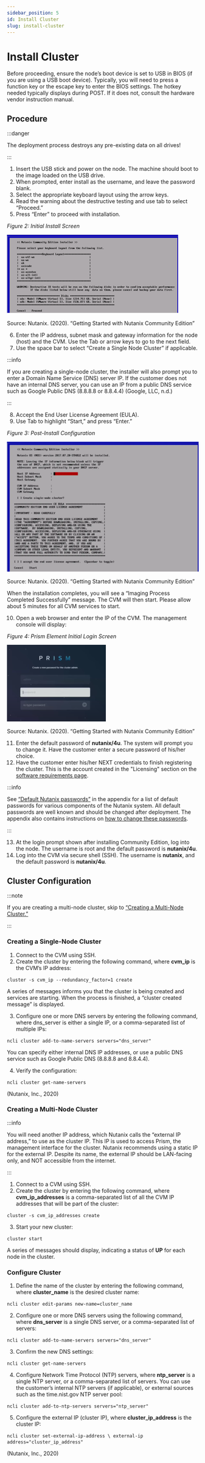 ```yaml
---
sidebar_position: 5
id: Install Cluster
slug: install-cluster
---
```


# Install Cluster

Before proceeding, ensure the node’s boot device is set to USB in BIOS (if you are using a USB boot device). Typically, you will need to press a function key or the escape key to enter the BIOS settings. The hotkey needed typically displays during POST. If it does not, consult the hardware vendor instruction manual.

## Procedure

:::danger

The deployment process destroys any pre-existing data on all drives!

:::

1. Insert the USB stick and power on the node. The machine should boot to the image loaded on the USB drive.
2. When prompted, enter install as the username, and leave the password blank.
3. Select the appropriate keyboard layout using the arrow keys.
4. Read the warning about the destructive testing and use tab to select “Proceed.”
5. Press “Enter” to proceed with installation.

_Figure 2: Initial Install Screen_

![Initial install screen](../../../static/img/nutanix_ce_fig2.png)

Source: Nutanix. (2020). “Getting Started with Nutanix Community Edition”

6. Enter the IP address, subnet mask and gateway information for the node (host) and the CVM. Use the Tab or arrow keys to go to the next field.
7. Use the space bar to select “Create a Single Node Cluster” if applicable.

:::info

If you are creating a single-node cluster, the installer will also prompt you to enter a Domain Name Service (DNS) server IP. If the customer does not have an internal DNS server, you can use an IP from a public DNS service such as Google Public DNS (8.8.8.8 or 8.8.4.4) (Google, LLC, n.d.)

:::

8. Accept the End User License Agreement (EULA).
9. Use Tab to highlight “Start,” and press “Enter.”

_Figure 3: Post-Install Configuration_

![](../../../static/img/nutanix_ce_fig3.png)

Source: Nutanix. (2020). “Getting Started with Nutanix Community Edition”

When the installation completes, you will see a “Imaging Process Completed Successfully” message. The CVM will then start. Please allow about 5 minutes for all CVM services to start.

10. Open a web browser and enter the IP of the CVM. The management console will display:

_Figure 4: Prism Element Initial Login Screen_

![](../../../static/img/nutanix_ce_fig4.png)

Source: Nutanix. (2020). “Getting Started with Nutanix Community Edition”

11. Enter the default password of **nutanix/4u**. The system will prompt you to change it. Have the customer enter a secure password of his/her choice.
12. Have the customer enter his/her NEXT credentials to finish registering the cluster. This is the account created in the "Licensing" section on the [software requirements page](./recommendations/software#licensing).

:::info

See [“Default Nutanix passwords”](./appendix#default-nutanix-passwords) in the appendix for a list of default passwords for various components of the Nutanix system. All default passwords are well known and should be changed after deployment. The appendix also contains instructions on [how to change these passwords](./appendix#how-to-change-nutanix-passwords).

:::

13. At the login prompt shown after installing Community Edition, log into the node. The username is root and the default password is **nutanix/4u**.
14. Log into the CVM via secure shell (SSH). The username is **nutanix**, and the default password is **nutanix/4u**.

## Cluster Configuration

:::note

If you are creating a multi-node cluster, skip to [“Creating a Multi-Node Cluster.”](#creating-a-multi-node-cluster)

:::

### Creating a Single-Node Cluster

1. Connect to the CVM using SSH.
2. Create the cluster by entering the following command, where **cvm_ip** is the CVM’s IP address:

```
cluster -s cvm_ip --redundancy_factor=1 create
```

A series of messages informs you that the cluster is being created and services are starting. When the process is finished, a “cluster created message” is displayed.

3. Configure one or more DNS servers by entering the following command, where dns_server is either a single IP, or a comma-separated list of multiple IPs:

```
ncli cluster add-to-name-servers servers="dns_server"
```

You can specify either internal DNS IP addresses, or use a public DNS service such as Google Public DNS (8.8.8.8 and 8.8.4.4).

4. Verify the configuration:

```
ncli cluster get-name-servers
```

(Nutanix, Inc., 2020)

### Creating a Multi-Node Cluster

:::info

You will need another IP address, which Nutanix calls the “external IP address,” to use as the cluster IP. This IP is used to access Prism, the management interface for the cluster. Nutanix recommends using a static IP for the external IP.
Despite its name, the external IP should be LAN-facing only, and NOT accessible from the internet.

:::

1. Connect to a CVM using SSH.
2. Create the cluster by entering the following command, where **cvm_ip_addresses** is a comma-separated list of all the CVM IP addresses that will be part of the cluster:

```
cluster -s cvm_ip_addresses create
```

3. Start your new cluster:

```
cluster start
```

A series of messages should display, indicating a status of **UP** for each node in the cluster.

### Configure Cluster

1. Define the name of the cluster by entering the following command, where **cluster_name** is the desired cluster name:

```
ncli cluster edit-params new-name=cluster_name
```

2. Configure one or more DNS servers using the following command, where **dns_server** is a single DNS server, or a comma-separated list of servers:

```
ncli cluster add-to-name-servers servers="dns_server"
```

3. Confirm the new DNS settings:

```
ncli cluster get-name-servers
```

4. Configure Network Time Protocol (NTP) servers, where **ntp_server** is a single NTP server, or a comma-separated list of servers. You can use the customer’s internal NTP servers (if applicable), or external sources such as the time.nist.gov NTP server pool:

```
ncli cluster add-to-ntp-servers servers="ntp_server"
```

5. Configure the external IP (cluster IP), where **cluster_ip_address** is the cluster IP:

```
ncli cluster set-external-ip-address \ external-ip address="cluster_ip_address"
```

(Nutanix, Inc., 2020)
